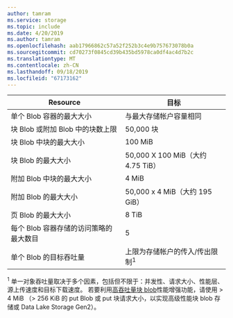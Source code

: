 ```yaml
---
author: tamram
ms.service: storage
ms.topic: include
ms.date: 4/20/2019
ms.author: tamram
ms.openlocfilehash: aab17966862c57a52f252b3c4e9b757673078b0a
ms.sourcegitcommit: cd70273f0845cd39b435bd5978ca0df4ac4d7b2c
ms.translationtype: MT
ms.contentlocale: zh-CN
ms.lasthandoff: 09/18/2019
ms.locfileid: "67173162"
---
```

| Resource | 目标        |
|----------|---------------|
| 单个 Blob 容器的最大大小 | 与最大存储帐户容量相同 |
| 块 Blob 或附加 Blob 中的块数上限 | 50,000 块 |
| 块 Blob 中块的最大大小 | 100 MiB |
| 块 Blob 的最大大小 | 50,000 X 100 MiB（大约 4.75 TiB） |
| 附加 Blob 中块的最大大小 | 4 MiB |
| 附加 Blob 的最大大小 | 50,000 x 4 MiB（大约 195 GiB） |
| 页 Blob 的最大大小 | 8 TiB |
| 每个 Blob 容器存储的访问策略的最大数目 | 5 |
|单个 Blob 的目标吞吐量 |上限为存储帐户的传入/传出限制<sup>1</sup> |

<sup>1</sup> 单一对象吞吐量取决于多个因素，包括但不限于：并发性、请求大小、性能层、源上传速度和目标下载速度。 若要利用[高吞吐量块 blob](https://azure.microsoft.com/blog/high-throughput-with-azure-blob-storage/)性能增强功能，请使用 > 4 MiB （> 256 KiB 的 put Blob 或 put 块请求大小，以实现高级性能块 blob 存储或 Data Lake Storage Gen2）。
